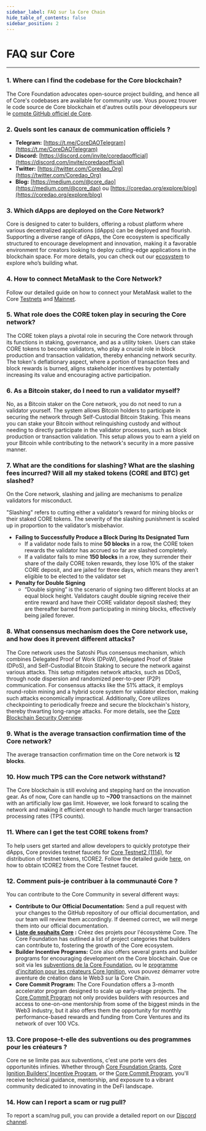 ```yaml
---
sidebar_label: FAQ sur la Core Chain
hide_table_of_contents: false
sidebar_position: 2
---
```


# FAQ sur Core

---

### 1. Where can I find the codebase for the Core blockchain?

The Core Foundation advocates open-source project building, and hence all of Core's codebases are available for community use. Vous pouvez trouver le code source de Core blockchain et d'autres outils pour développeurs sur le [compte GitHub officiel de Core](https://github.com/coredao-org).

### 2. Quels sont les canaux de communication officiels ?

- **Telegram:** [https://t.me/CoreDAOTelegram](https://t.me/CoreDAOTelegram)
- **Discord:** [https://discord.com/invite/coredaoofficial](https://discord.com/invite/coredaoofficial)
- **Twitter:** [https://twitter.com/Coredao_Org](https://twitter.com/Coredao_Org)
- **Blog:** [https://medium.com/@core_dao](https://medium.com/@core_dao) ou [https://coredao.org/explore/blog](https://coredao.org/explore/blog)

### 3. Which dApps are deployed on the Core Network?

Core is designed to cater to builders, offering a robust platform where various decentralized applications (dApps) can be deployed and flourish. Supporting a diverse range of dApps, the Core ecosystem is specifically structured to encourage development and innovation, making it a favorable environment for creators looking to deploy cutting-edge applications in the blockchain space. For more details, you can check out our [ecosystem](https://coredao.org/explore/ecosystem) to explore who’s building what.

### 4. How to connect MetaMask to the Core Network?

Follow our detailed guide on how to connect your MetaMask wallet to the Core [Testnets](../Dev-Guide/core-wallet-config.md) and [Mainnet](../Dev-Guide/core-mainnet-wallet-config.md).

### 5. What role does the CORE token play in securing the Core network?

The CORE token plays a pivotal role in securing the Core network through its functions in staking, governance, and as a utility token. Users can stake CORE tokens to become validators, who play a crucial role in block production and transaction validation, thereby enhancing network security. The token's deflationary aspect, where a portion of transaction fees and block rewards is burned, aligns stakeholder incentives by potentially increasing its value and encouraging active participation.

### 6. As a Bitcoin staker, do I need to run a validator myself?

No, as a Bitcoin staker on the Core network, you do not need to run a validator yourself. The system allows Bitcoin holders to participate in securing the network through Self-Custodial Bitcoin Staking. This means you can stake your Bitcoin without relinquishing custody and without needing to directly participate in the validator processes, such as block production or transaction validation. This setup allows you to earn a yield on your Bitcoin while contributing to the network's security in a more passive manner.

### 7. What are the conditions for slashing? What are the slashing fees incurred? Will all my staked tokens (CORE and BTC) get slashed?

On the Core network, slashing and jailing are mechanisms to penalize validators for misconduct.

"Slashing" refers to cutting either a validator’s reward for mining blocks or their staked CORE tokens. The severity of the slashing punishment is scaled up in proportion to the validator’s misbehavior.

- **Failing to Successfully Produce a Block During Its Designated Turn**
    - If a validator node fails to mine **50 blocks** in a row, the CORE token rewards the validator has accrued so far are slashed completely.
    - If a validator fails to mine **150 blocks** in a row, they surrender their share of the daily CORE token rewards, they lose 10% of the staker CORE deposit, and are jailed for three days, which means they aren’t eligible to be elected to the validator set
- **Penalty for Double Signing**
    - “Double signing” is the scenario of signing two different blocks at an equal block height. Validators caught double signing receive their entire reward and have their CORE validator deposit slashed; they are thereafter barred from participating in mining blocks, effectively being jailed forever.

### 8. What consensus mechanism does the Core network use, and how does it prevent different attacks?

The Core network uses the Satoshi Plus consensus mechanism, which combines Delegated Proof of Work (DPoW), Delegated Proof of Stake (DPoS), and Self-Custodial Bitcoin Staking to secure the network against various attacks. This setup mitigates network attacks, such as DDoS, through node dispersion and randomized peer-to-peer (P2P) communication. For consensus attacks like the 51% attack, it employs round-robin mining and a hybrid score system for validator election, making such attacks economically impractical. Additionally, Core utilizes checkpointing to periodically freeze and secure the blockchain's history, thereby thwarting long-range attacks. For more details, see the [Core Blockchain Security Overview](https://whitepaper.coredao.org/core-white-paper-v1.0.7/satoshi-plus-consensus/security).

### 9. What is the average transaction confirmation time of the Core network?

The average transaction confirmation time on the Core network is **12 blocks**.

### 10. How much TPS can the Core network withstand?

The Core blockchain is still evolving and stepping hard on the innovation gear. As of now, Core can handle up to **~700** transactions on the mainnet with an artificially low gas limit. However, we look forward to scaling the network and making it efficient enough to handle much larger transaction processing rates (TPS counts).

### 11. Where can I get the test CORE tokens from?

To help users get started and allow developers to quickly prototype their dApps, Core provides testnet faucets for [Core Testnet2 (1114)](https://scan.test2.btcs.network/faucet), for distribution of testnet tokens, tCORE2. Follow the detailed guide [here](../Dev-Guide/core-faucet.md), on how to obtain tCORE2 from the Core Testnet faucet.

### 12. Comment puis-je contribuer à la communauté Core ?

You can contribute to the Core Community in several different ways:

- **Contribute to Our Official Documentation:** Send a pull request with your changes to the GitHub repository of our official documentation, and our team will review them accordingly. If deemed correct, we will merge them into our official documentation.
- **[Liste de souhaits Core](https://github.com/coredao-org/core-community-contributions) :** Créez des projets pour l'écosystème Core. The Core Foundation has outlined a list of project categories that builders can contribute to, fostering the growth of the Core ecosystem.
- **Builder Incentive Programs:** Core also offers several grants and builder programs for encouraging development on the Core blockchain. Que ce soit via les [subventions de la Core Foundation](https://coredaofoundation.org/fund-your-project), ou le [programme d'incitation pour les créateurs Core Ignition](https://coredao.org/initiatives/incentiveprogram), vous pouvez démarrer votre aventure de création dans le Web3 sur la Core Chain.
- **Core Commit Program:** The Core Foundation offers a 3-month accelerator program designed to scale up early-stage projects. The [Core Commit Program](https://coredao.org/initiatives/commit-program) not only provides builders with resources and access to one-on-one mentorship from some of the biggest minds in the Web3 industry, but it also offers them the opportunity for monthly performance-based rewards and funding from Core Ventures and its network of over 100 VCs.

### 13. Core propose-t-elle des subventions ou des programmes pour les créateurs ?

Core ne se limite pas aux subventions, c'est une porte vers des opportunités infinies. Whether through [Core Foundation Grants](https://coredaofoundation.org/fund-your-project), [Core Ignition Builders’ Incentive Program](https://coredao.org/initiatives/incentiveprogram), or the [Core Commit Program](https://coredao.org/initiatives/commit-program), you'll receive technical guidance, mentorship, and exposure to a vibrant community dedicated to innovating in the DeFi landscape.

### 14. How can I report a scam or rug pull?

To report a scam/rug pull, you can provide a detailed report on our [Discord channel](https://discord.com/invite/coredaoofficial).